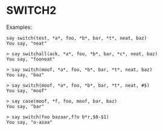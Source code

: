 # SWITCH2
  Examples:
```
say switch(test, *a*, foo, *b*, bar, *t*, neat, baz)
You say, "neat"
```

    > say switchall(ack, *a*, foo, *b*, bar, *c*, neat, baz)
    You say, "fooneat"

    > say switch(moof, *a*, foo, *b*, bar, *t*, neat, baz)
    You say, "baz"

    > say switch(moof, *a*, foo, *b*, bar, *t*, neat, #$)
    You say, "moof"

    > say case(moof, *f, foo, moof, bar, baz)
    You say, "bar"

    > say switch(foo bazaar,f?o b*r,$0-$1)
    You say, "o-azaa"

